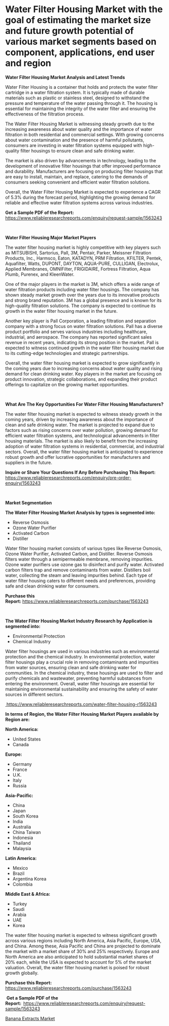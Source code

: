 <p><h1>Water Filter Housing Market with the goal of estimating the market size and future growth potential of various market segments based on component, applications, end user and region</h1></p><p><strong>Water Filter Housing Market Analysis and Latest Trends</strong></p>
<p><p>Water Filter Housing is a container that holds and protects the water filter cartridge in a water filtration system. It is typically made of durable materials such as plastic or stainless steel, designed to withstand the pressure and temperature of the water passing through it. The housing is essential for maintaining the integrity of the water filter and ensuring the effectiveness of the filtration process.</p><p>The Water Filter Housing Market is witnessing steady growth due to the increasing awareness about water quality and the importance of water filtration in both residential and commercial settings. With growing concerns about water contamination and the presence of harmful pollutants, consumers are investing in water filtration systems equipped with high-quality filter housings to ensure clean and safe drinking water.</p><p>The market is also driven by advancements in technology, leading to the development of innovative filter housings that offer improved performance and durability. Manufacturers are focusing on producing filter housings that are easy to install, maintain, and replace, catering to the demands of consumers seeking convenient and efficient water filtration solutions.</p><p>Overall, the Water Filter Housing Market is expected to experience a CAGR of 5.3% during the forecast period, highlighting the growing demand for reliable and effective water filtration systems across various industries.</p></p>
<p><strong>Get a Sample PDF of the Report:&nbsp;</strong> <a href="https://www.reliableresearchreports.com/enquiry/request-sample/1563243">https://www.reliableresearchreports.com/enquiry/request-sample/1563243</a></p>
<p>&nbsp;</p>
<p><strong>Water Filter Housing Major Market Players</strong></p>
<p><p>The water filter housing market is highly competitive with key players such as MITSUBISHI, Sartorius, Pall, 3M, Pentair, Parker, Meissner Filtration Products, Inc., Harmsco, Eaton, KATADYN, PRM Filtration, KFILTER, Pentek, Aquafilter, Watts, DUPONT, DAYTON, AQUA-PURE, CULLIGAN, Electrolux, Applied Membranes, OMNIFilter, FRIGIDAIRE, Fortress Filtration, Aqua Plumb, Purenex, and KleenWater. </p><p>One of the major players in the market is 3M, which offers a wide range of water filtration products including water filter housings. The company has shown steady market growth over the years due to its innovative products and strong brand reputation. 3M has a global presence and is known for its high-quality filtration solutions. The company is expected to continue its growth in the water filter housing market in the future.</p><p>Another key player is Pall Corporation, a leading filtration and separation company with a strong focus on water filtration solutions. Pall has a diverse product portfolio and serves various industries including healthcare, industrial, and aerospace. The company has reported significant sales revenue in recent years, indicating its strong position in the market. Pall is expected to witness continued growth in the water filter housing market due to its cutting-edge technologies and strategic partnerships.</p><p>Overall, the water filter housing market is expected to grow significantly in the coming years due to increasing concerns about water quality and rising demand for clean drinking water. Key players in the market are focusing on product innovation, strategic collaborations, and expanding their product offerings to capitalize on the growing market opportunities.</p></p>
<p>&nbsp;</p>
<p><strong>What Are The Key Opportunities For Water Filter Housing Manufacturers?</strong></p>
<p><p>The water filter housing market is expected to witness steady growth in the coming years, driven by increasing awareness about the importance of clean and safe drinking water. The market is projected to expand due to factors such as rising concerns over water pollution, growing demand for efficient water filtration systems, and technological advancements in filter housing materials. The market is also likely to benefit from the increasing adoption of water filtration systems in residential, commercial, and industrial sectors. Overall, the water filter housing market is anticipated to experience robust growth and offer lucrative opportunities for manufacturers and suppliers in the future.</p></p>
<p><strong>Inquire or Share Your Questions If Any Before Purchasing This Report:</strong> <a href="https://www.reliableresearchreports.com/enquiry/pre-order-enquiry/1563243">https://www.reliableresearchreports.com/enquiry/pre-order-enquiry/1563243</a></p>
<p>&nbsp;</p>
<p><strong>Market Segmentation</strong></p>
<p><strong>The Water Filter Housing Market Analysis by types is segmented into:</strong></p>
<p><ul><li>Reverse Osmosis</li><li>Ozone Water Purifier</li><li>Activated Carbon</li><li>Distiller</li></ul></p>
<p><p>Water filter housing market consists of various types like Reverse Osmosis, Ozone Water Purifier, Activated Carbon, and Distiller. Reverse Osmosis filters water through a semipermeable membrane, removing impurities. Ozone water purifiers use ozone gas to disinfect and purify water. Activated carbon filters trap and remove contaminants from water. Distillers boil water, collecting the steam and leaving impurities behind. Each type of water filter housing caters to different needs and preferences, providing safe and clean drinking water for consumers.</p></p>
<p><strong>Purchase this Report:&nbsp;</strong><a href="https://www.reliableresearchreports.com/purchase/1563243">https://www.reliableresearchreports.com/purchase/1563243</a></p>
<p>&nbsp;</p>
<p><strong>The Water Filter Housing Market Industry Research by Application is segmented into:</strong></p>
<p><ul><li>Environmental Protection</li><li>Chemical Industry</li></ul></p>
<p><p>Water filter housings are used in various industries such as environmental protection and the chemical industry. In environmental protection, water filter housings play a crucial role in removing contaminants and impurities from water sources, ensuring clean and safe drinking water for communities. In the chemical industry, these housings are used to filter and purify chemicals and wastewater, preventing harmful substances from entering the environment. Overall, water filter housings are essential for maintaining environmental sustainability and ensuring the safety of water sources in different sectors.</p></p>
<p><a href="https://www.reliableresearchreports.com/water-filter-housing-r1563243">&nbsp;https://www.reliableresearchreports.com/water-filter-housing-r1563243</a></p>
<p><strong>In terms of Region, the Water Filter Housing Market Players available by Region are:</strong></p>
<p>
    <p> <strong> North America: </strong>
        <ul>
            <li>United States</li>
            <li>Canada</li>
        </ul>
        </p> 
    <p> <strong> Europe: </strong>
        <ul>
            <li>Germany</li>
            <li>France</li>
            <li>U.K.</li>
            <li>Italy</li>
            <li>Russia</li>
        </ul>
        </p> 
    <p> <strong> Asia-Pacific: </strong>
        <ul>
            <li>China</li>
            <li>Japan</li>
            <li>South Korea</li>
            <li>India</li>
            <li>Australia</li>
            <li>China Taiwan</li>
            <li>Indonesia</li>
            <li>Thailand</li>
            <li>Malaysia</li>
        </ul>
        </p> 
    <p> <strong> Latin America: </strong>
        <ul>
            <li>Mexico</li>
            <li>Brazil</li>
            <li>Argentina Korea</li>
            <li>Colombia</li>
        </ul>
        </p> 
    <p> <strong> Middle East & Africa: </strong>
        <ul>
            <li>Turkey</li>
            <li>Saudi</li>
            <li>Arabia</li>
            <li>UAE</li>
            <li>Korea</li>
        </ul>
    </p>
    </p>
<p><p>The water filter housing market is expected to witness significant growth across various regions including North America, Asia Pacific, Europe, USA, and China. Among these, Asia Pacific and China are projected to dominate the market with a market share of 30% and 25% respectively. Europe and North America are also anticipated to hold substantial market shares of 20% each, while the USA is expected to account for 5% of the market valuation. Overall, the water filter housing market is poised for robust growth globally.</p></p>
<p><strong>Purchase this Report: </strong><a href="https://www.reliableresearchreports.com/purchase/1563243">https://www.reliableresearchreports.com/purchase/1563243</a></p>
<p>&nbsp;<strong>Get a Sample PDF of the Report:&nbsp;&nbsp;</strong><a href="https://www.reliableresearchreports.com/enquiry/request-sample/1563243">https://www.reliableresearchreports.com/enquiry/request-sample/1563243</a></p>
<p><strong></strong></p>
<p><p><a href="https://github.com/Sherrillcrooksxa8i18ucf2m/Market-Research-Report-List-3/blob/main/banana-extracts-market.md">Banana Extracts Market</a></p></p>